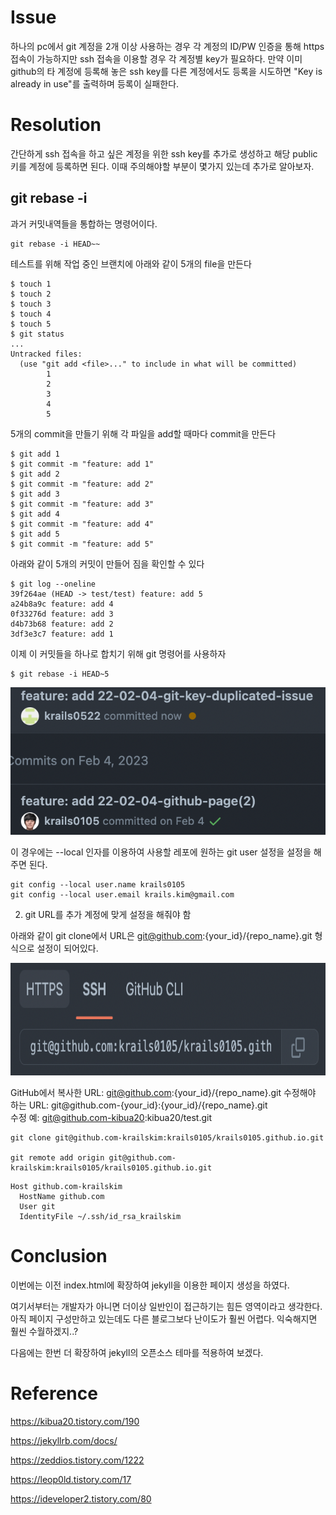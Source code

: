 # Issue
하나의 pc에서 git 계정을 2개 이상 사용하는 경우 각 계정의 ID/PW 인증을 통해 https 접속이 가능하지만 ssh 접속을 이용할 경우 각 계정별 key가 필요하다.
만약 이미 github의 타 계정에 등록해 놓은 ssh key를 다른 계정에서도 등록을 시도하면 "Key is already in use"를 출력하며 등록이 실패한다.

# Resolution
간단하게 ssh 접속을 하고 싶은 계정을 위한 ssh key를 추가로 생성하고 해당 public 키를 계정에 등록하면 된다.
이때 주의해야할 부분이 몇가지 있는데 추가로 알아보자.

## git rebase -i 

과거 커밋내역들을 통합하는 명령어이다.

```
git rebase -i HEAD~~
```

테스트를 위해 작업 중인 브랜치에 아래와 같이 5개의 file을 만든다

```shell
$ touch 1
$ touch 2
$ touch 3
$ touch 4
$ touch 5
$ git status
...
Untracked files:
  (use "git add <file>..." to include in what will be committed)
        1
        2
        3
        4
        5
```

5개의 commit을 만들기 위해 각 파일을 add할 때마다 commit을 만든다

```shell
$ git add 1
$ git commit -m "feature: add 1"
$ git add 2
$ git commit -m "feature: add 2"
$ git add 3
$ git commit -m "feature: add 3"
$ git add 4
$ git commit -m "feature: add 4"
$ git add 5
$ git commit -m "feature: add 5"
```

아래와 같이 5개의 커밋이 만들어 짐을 확인할 수 있다

```shell
$ git log --oneline
39f264ae (HEAD -> test/test) feature: add 5
a24b8a9c feature: add 4
0f33276d feature: add 3
d4b73b68 feature: add 2
3df3e3c7 feature: add 1
```

이제 이 커밋들을 하나로 합치기 위해 git 명령어를 사용하자

```shell
$ git rebase -i HEAD~5
```

![](../assets/images/23-03-13-git-key-duplicated/git-issue1.png)



이 경우에는 --local 인자를 이용하여 사용할 레포에 원하는 git user 설정을 설정을 해주면 된다.

```
git config --local user.name krails0105
git config --local user.email krails.kim@gmail.com
```

2. git URL를 추가 계정에 맞게 설정을 해줘야 함

아래와 같이 git clone에서 URL은 git@github.com:{your_id}/{repo_name}.git 형식으로 설정이 되어있다.

<img src="../assets/images/23-03-13-git-key-duplicated/git-issue3.png" height="180px" width="600px">

GitHub에서 복사한 URL: git@github.com:{your_id}/{repo_name}.git
수정해야 하는 URL:  git@github.com-{your_id}:{your_id}/{repo_name}.git  
수정 예:  git@github.com-kibua20:kibua20/test.git


```
git clone git@github.com-krailskim:krails0105/krails0105.github.io.git

git remote add origin git@github.com-krailskim:krails0105/krails0105.github.io.git
```

```shell 
Host github.com-krailskim
  HostName github.com
  User git
  IdentityFile ~/.ssh/id_rsa_krailskim
```

# Conclusion
이번에는 이전 index.html에 확장하여 jekyll을 이용한 페이지 생성을 하였다. 

여기서부터는 개발자가 아니면 더이상 일반인이 접근하기는 힘든 영역이라고 생각한다. 아직 페이지 구성만하고 있는데도 다른 블로그보다 난이도가 훨씬 어렵다. 익숙해지면 훨씬 수월하겠지..?

다음에는 한번 더 확장하여 jekyll의 오픈소스 테마를 적용하여 보겠다.


# Reference

https://kibua20.tistory.com/190

https://jekyllrb.com/docs/

https://zeddios.tistory.com/1222

https://leop0ld.tistory.com/17

https://ideveloper2.tistory.com/80




